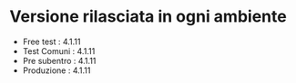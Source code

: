 # Versione rilasciata in ogni ambiente

- Free test : 4.1.11
- Test Comuni : 4.1.11
- Pre subentro : 4.1.11
- Produzione : 4.1.11
